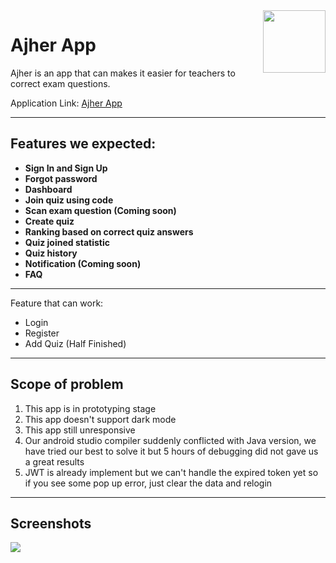<img src="https://raw.githubusercontent.com/ajher-team/ajher-app/master/app/src/main/ic_ajher-playstore.png" width="100" height="100" align="right" />

# Ajher App

Ajher is an app that can makes it easier for teachers to correct exam questions.

Application Link: [Ajher App](https://github.com/ajher-team/ajher-app/releases/tag/Prototype)

---

## Features we expected:

- **Sign In and Sign Up**
- **Forgot password** 
- **Dashboard**
- **Join quiz using code**
- **Scan exam question (Coming soon)**
- **Create quiz**
- **Ranking based on correct quiz answers**
- **Quiz joined statistic**
- **Quiz history**
- **Notification (Coming soon)**
- **FAQ**

---

Feature that can work:

- Login
- Register
- Add Quiz (Half Finished)

---

## Scope of problem

1. This app is in prototyping stage
2. This app doesn't support dark mode
3. This app still unresponsive
4. Our android studio compiler suddenly conflicted with Java version, we have tried our best to solve it but 5 hours of debugging did not gave us a great results
5. JWT is already implement but we can't handle the expired token yet so if you see some pop up error, just clear the data and relogin   
---

## Screenshots
<img src="https://github.com/ajher-team/ajher-app/blob/master/readmeImg/app_screenshot.png?raw=true" align="center" />
